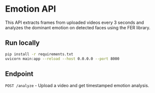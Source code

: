 
# Emotion API

This API extracts frames from uploaded videos every 3 seconds and analyzes the dominant emotion on detected faces using the FER library.

## Run locally

```bash
pip install -r requirements.txt
uvicorn main:app --reload --host 0.0.0.0 --port 8000
```

## Endpoint

`POST /analyze` - Upload a video and get timestamped emotion analysis.
